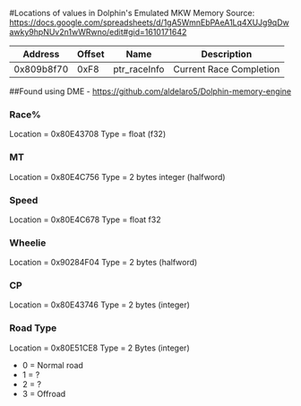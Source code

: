 #Locations of values in Dolphin's Emulated MKW Memory
Source: https://docs.google.com/spreadsheets/d/1gA5WmnEbPAeA1Lq4XUJg9qDwawky9hpNUv2n1wWRwno/edit#gid=1610171642

| Address | Offset | Name | Description|
|---|---|---|---|
|0x809b8f70|0xF8 | ptr_raceInfo | Current Race Completion|


##Found using DME - https://github.com/aldelaro5/Dolphin-memory-engine

### Race% 
Location = 0x80E43708
Type = float (f32)

### MT
Location = 0x80E4C756
Type = 2 bytes integer (halfword)

### Speed
Location = 0x80E4C678
Type = float f32

### Wheelie
Location = 0x90284F04
Type = 2 bytes (halfword)

### CP
Location = 0x80E43746
Type = 2 bytes (integer)

### Road Type
Location = 0x80E51CE8
Type = 2 Bytes (integer)
- 0 = Normal road
- 1 = ?
- 2 = ?
- 3 = Offroad
